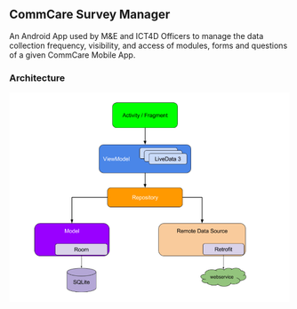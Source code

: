 ## CommCare Survey Manager
An Android App used by M&E and ICT4D Officers to manage the data collection frequency, visibility,
and access of modules, forms and questions of a given CommCare Mobile App.

### Architecture
![image info](./docs/images/arch.png)